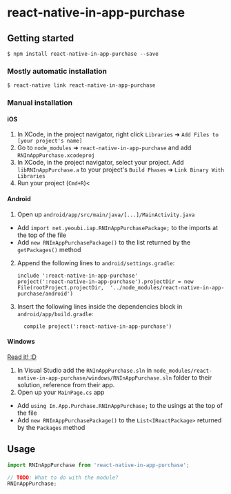 
# react-native-in-app-purchase

## Getting started

`$ npm install react-native-in-app-purchase --save`

### Mostly automatic installation

`$ react-native link react-native-in-app-purchase`

### Manual installation


#### iOS

1. In XCode, in the project navigator, right click `Libraries` ➜ `Add Files to [your project's name]`
2. Go to `node_modules` ➜ `react-native-in-app-purchase` and add `RNInAppPurchase.xcodeproj`
3. In XCode, in the project navigator, select your project. Add `libRNInAppPurchase.a` to your project's `Build Phases` ➜ `Link Binary With Libraries`
4. Run your project (`Cmd+R`)<

#### Android

1. Open up `android/app/src/main/java/[...]/MainActivity.java`
  - Add `import net.yeoubi.iap.RNInAppPurchasePackage;` to the imports at the top of the file
  - Add `new RNInAppPurchasePackage()` to the list returned by the `getPackages()` method
2. Append the following lines to `android/settings.gradle`:
  	```
  	include ':react-native-in-app-purchase'
  	project(':react-native-in-app-purchase').projectDir = new File(rootProject.projectDir, 	'../node_modules/react-native-in-app-purchase/android')
  	```
3. Insert the following lines inside the dependencies block in `android/app/build.gradle`:
  	```
      compile project(':react-native-in-app-purchase')
  	```

#### Windows
[Read it! :D](https://github.com/ReactWindows/react-native)

1. In Visual Studio add the `RNInAppPurchase.sln` in `node_modules/react-native-in-app-purchase/windows/RNInAppPurchase.sln` folder to their solution, reference from their app.
2. Open up your `MainPage.cs` app
  - Add `using In.App.Purchase.RNInAppPurchase;` to the usings at the top of the file
  - Add `new RNInAppPurchasePackage()` to the `List<IReactPackage>` returned by the `Packages` method


## Usage
```javascript
import RNInAppPurchase from 'react-native-in-app-purchase';

// TODO: What to do with the module?
RNInAppPurchase;
```
  